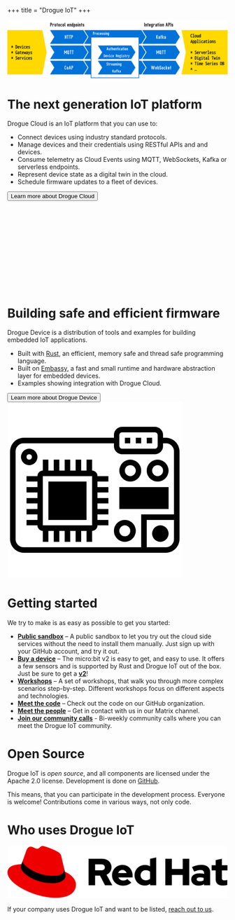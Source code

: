 +++
title = "Drogue IoT"
+++


<div class="feature_column">

<div class="feature_column_left secondary">
<img style="max-width: 100%;" src="overview.svg" alt="Drogue Cloud overview" />
</div>

<div class="feature_column_right secondary">
<h1 style="text-align: left;">The next generation IoT platform</h1>
<div class="column_text text">
Drogue Cloud is an IoT platform that you can use to:

* Connect devices using industry standard protocols.
* Manage devices and their credentials using RESTful APIs and and devices.
* Consume telemetry as Cloud Events using MQTT, WebSockets, Kafka or serverless endpoints.
* Represent device state as a digital twin in the cloud.
* Schedule firmware updates to a fleet of devices.
</div>

<div class="column_button">
<a href="https://book.drogue.io/drogue-cloud/dev/index.html"><button class="mediumbutton">Learn more about Drogue Cloud</button></a>
</div>
</div>


</div>

<div class="feature_column">

<div style="padding-top: 200px;">
</div>

<div class="feature_column_left secondary">
<h1>Building safe and efficient firmware</h1>
<div class="column_text text">
Drogue Device is a distribution of tools and examples for building embedded IoT applications.

* Built with <a href="https://www.rust-lang.org">Rust</a>, an efficient, memory safe and thread safe programming language.
* Built on <a href="https://embassy.dev">Embassy</a>, a fast and small runtime and hardware abstraction layer for embedded devices.
* Examples showing integration with Drogue Cloud.
</div>

<div class="column_button">
<a href="https://book.drogue.io/drogue-device/dev/index.html"><button class="mediumbutton">Learn more about Drogue Device</button></a>
</div>
</div>

<div class="feature_column_right secondary">
<img style="max-height: 400px; position: relative;" src="board.png" alt="Device board" />
</div>

</div>

<div class="bodycontent text">

<h1>Getting started</h1>
We try to make is as easy as possible to get you started:

* **[Public sandbox](https://sandbox.drogue.cloud)** – A public sandbox to let you try out the cloud side services without the need to install them manually. Just sign up with your GitHub account, and try it out.
* **[Buy a device](https://microbit.org/buy/?version=microbitV2)** – The micro:bit v2 is easy to get, and easy to use. It offers a few sensors and is supported by Rust and Drogue IoT out of the box. Just be sure to get a <u>**v2**</u>!
* **[Workshops](https://book.drogue.io/drogue-workshops/index.html)** – A set of workshops, that walk you through more complex scenarios step-by-step. Different workshops focus on different aspects and technologies.
* **[Meet the code](https://github.com/drogue-iot)** – Check out the code on our GitHub organization.
* **[Meet the people](https://matrix.to/#/#drogue-iot:matrix.org)** – Get in contact with us in our Matrix channel.
* **[Join our community calls](https://hackmd.io/@drogue/S1-3dZhIu)** - Bi-weekly community calls where you can meet the Drogue IoT community.

<h1>Open Source</h1>

Drogue IoT is *open source*, and all components are licensed under the Apache 2.0 license.  Development is done on [GitHub](https://github.com/drogue-iot).

This means, that you can participate in the development process. Everyone is welcome! Contributions come in various
ways, not only code.

<h1>Who uses Drogue IoT</h1>

<div class="feature_overview">
<div class="feature_wrapper evenly text">

<div class="feature_item">
<a href="https://www.redhat.com"><img src="red_hat_logo.png" alt="Red Hat Logo" class="feature_using" /></a>
</div>
</div>
</div>

If your company uses Drogue IoT and want to be listed, [reach out to us](https://matrix.to/#/#drogue-iot:matrix.org).


</div>
